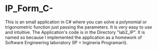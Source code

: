 # IP_Form_C-
This is an small application in C# where you can solve a polynomial or trigonometric function just passing the parameters. It is very easy to use and intuitive.
The Application's code is in the Directory "lab2_IP". It is named so because I implemented the application as a homework of Software Engineering laboratory (IP = Ingineria Programarii).
